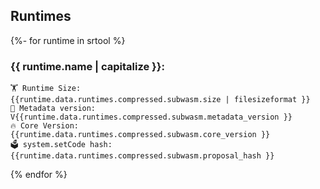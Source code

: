 ## Runtimes

{%- for runtime in srtool %}
### {{ runtime.name | capitalize }}:
```
🏋️ Runtime Size:            {{runtime.data.runtimes.compressed.subwasm.size | filesizeformat }}
🎁 Metadata version:        V{{runtime.data.runtimes.compressed.subwasm.metadata_version }}
🔥 Core Version:            {{runtime.data.runtimes.compressed.subwasm.core_version }}
🗳️ system.setCode hash:     {{runtime.data.runtimes.compressed.subwasm.proposal_hash }}
```

{% endfor %}
